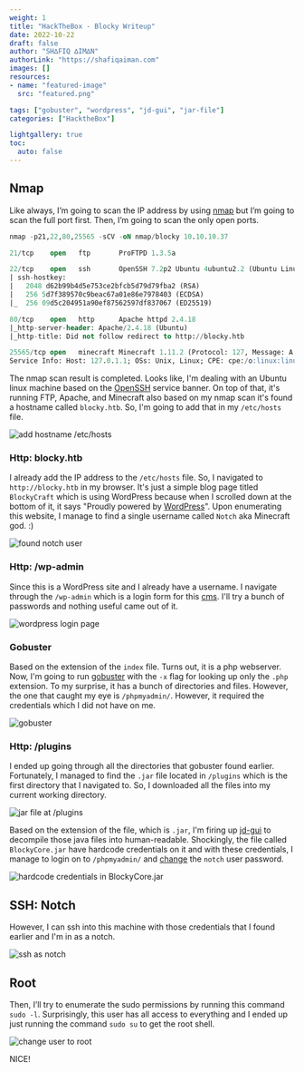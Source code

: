 ```yaml
---
weight: 1
title: "HackTheBox - Blocky Writeup"
date: 2022-10-22
draft: false
author: "SH∆FIQ ∆IM∆N"
authorLink: "https://shafiqaiman.com"
images: []
resources:
- name: "featured-image"
  src: "featured.png"

tags: ["gobuster", "wordpress", "jd-gui", "jar-file"]
categories: ["HacktheBox"]

lightgallery: true
toc:
  auto: false
---
```


## Nmap
Like always, I’m going to scan the IP address by using [nmap](https://nmap.org/) but I’m going to scan the full port first. Then, I’m going to scan the only open ports.

```sql
nmap -p21,22,80,25565 -sCV -oN nmap/blocky 10.10.10.37

21/tcp    open   ftp       ProFTPD 1.3.5a

22/tcp    open   ssh       OpenSSH 7.2p2 Ubuntu 4ubuntu2.2 (Ubuntu Linux; protocol 2.0)
| ssh-hostkey: 
|   2048 d62b99b4d5e753ce2bfcb5d79d79fba2 (RSA)
|   256 5d7f389570c9beac67a01e86e7978403 (ECDSA)
|_  256 09d5c204951a90ef87562597df837067 (ED25519)

80/tcp    open   http      Apache httpd 2.4.18
|_http-server-header: Apache/2.4.18 (Ubuntu)
|_http-title: Did not follow redirect to http://blocky.htb

25565/tcp open   minecraft Minecraft 1.11.2 (Protocol: 127, Message: A Minecraft Server, Users: 0/20)
Service Info: Host: 127.0.1.1; OSs: Unix, Linux; CPE: cpe:/o:linux:linux_kernel
```

The nmap scan result is completed. Looks like, I'm dealing with an Ubuntu linux machine based on the [OpenSSH](https://launchpad.net/ubuntu/+source/openssh/1:7.2p2-4ubuntu2.2) service banner. On top of that, it's running FTP, Apache, and Minecraft also based on my nmap scan it's found a hostname called `blocky.htb`. So, I'm going to add that in my `/etc/hosts` file.

![add hostname /etc/hosts](add-hostname-etc-hosts.png "add hostname /etc/hosts")

### Http: blocky.htb
I already add the IP address to the `/etc/hosts` file. So, I navigated to `http://blocky.htb` in my browser. It's just a simple blog page titled `BlockyCraft` which is using WordPress because when I scrolled down at the bottom of it, it says "Proudly powered by [WordPress](https://wordpress.org/)". Upon enumerating this website, I manage to find a single username called `Notch` aka Minecraft god. :)

![found notch user](found-notch-user.png "found notch user")

### Http: /wp-admin
Since this is a WordPress site and I already have a username. I navigate through the `/wp-admin` which is a login form for this [cms](https://en.wikipedia.org/wiki/Content_management_system). I'll try a bunch of passwords and nothing useful came out of it.

![wordpress login page](login-wordpress.png "wordpress login page")

### Gobuster
Based on the extension of the `index` file. Turns out, it is a php webserver. Now, I'm going to run [gobuster](https://github.com/OJ/gobuster) with the `-x` flag for looking up only the `.php` extension. To my surprise, it has a bunch of directories and files. However, the one that caught my eye is `/phpmyadmin/`. However, it required the credentials which I did not have on me.

![gobuster](run-gobuster.png "gobuster")

### Http: /plugins
I ended up going through all the directories that gobuster found earlier. Fortunately, I managed to find the `.jar` file located in `/plugins` which is the first directory that I navigated to. So, I downloaded all the files into my current working directory. 

![jar file at /plugins](plugins-hosting-jar.png "jar file at /plugins")

Based on the extension of the file, which is `.jar`, I'm firing up [jd-gui](https://github.com/java-decompiler/jd-gui) to decompile those java files into human-readable. Shockingly, the file called `BlockyCore.jar` have hardcode credentials on it and with these credentials, I manage to login on to `/phpmyadmin/` and [change](https://codebeautify.org/wordpress-password-hash-generator) the `notch` user password. 

![hardcode credentials in BlockyCore.jar](blockycore-class.png "hardcode credentials in BlockyCore.jar")

## SSH: Notch
However, I can ssh into this machine with those credentials that I found earlier and I'm in as a notch.

![ssh as notch](ssh-notch.png "ssh as notch")

## Root
Then, I’ll try to enumerate the sudo permissions by running this command `sudo -l`. Surprisingly, this user has all access to everything and I ended up just running the command `sudo su` to get the root shell.

![change user to root](ssh-root.png "change user to root")

NICE! 
